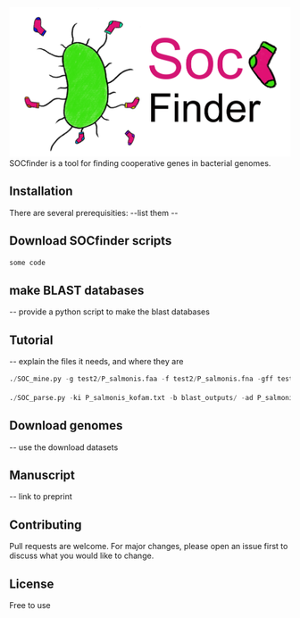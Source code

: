 
![SOCfinder](Soc_finder_v4.png)
SOCfinder is a tool for finding cooperative genes in bacterial genomes.

## Installation

There are several prerequisities:
--list them --

## Download SOCfinder scripts
```bash
some code
```

## make BLAST databases
-- provide a python script to make the blast databases

## Tutorial

-- explain the files it needs, and where they are

```python
./SOC_mine.py -g test2/P_salmonis.faa -f test2/P_salmonis.fna -gff test2/P_salmonis.gff3 -O P_salmonis_kofam.txt -n

./SOC_parse.py -ki P_salmonis_kofam.txt -b blast_outputs/ -ad P_salmonis/ -ac NZ_CP013821.1 -k inputs/SOCIAL_KO.csv -a inputs/antismash_types.csv -so socks.csv -ko kofam.csv -ao antismash.csv -bo blast.csv
```

## Download genomes

-- use the download datasets

## Manuscript

-- link to preprint

## Contributing

Pull requests are welcome. For major changes, please open an issue first
to discuss what you would like to change.

## License

Free to use
